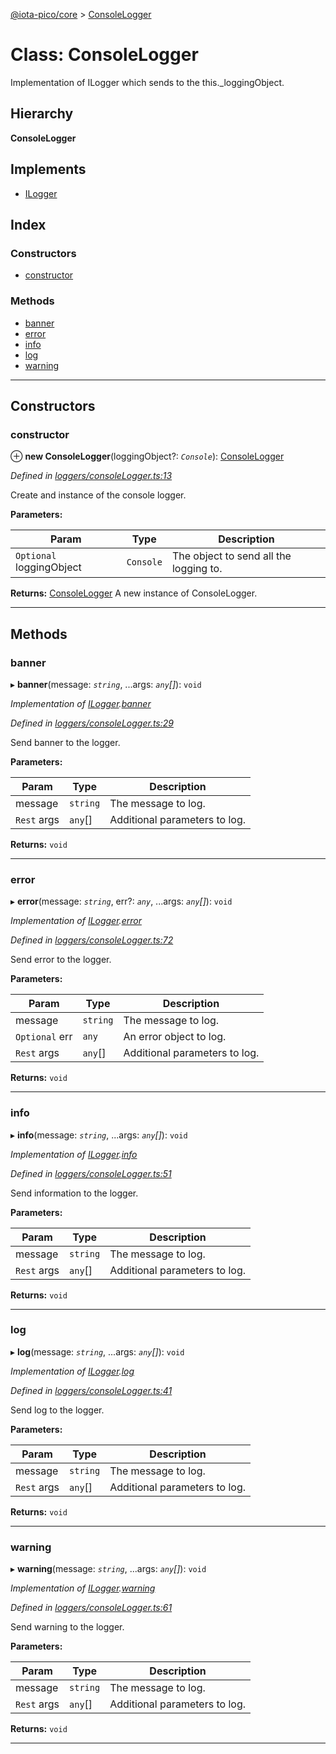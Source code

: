 [@iota-pico/core](../README.md) > [ConsoleLogger](../classes/consolelogger.md)

# Class: ConsoleLogger

Implementation of ILogger which sends to the this._loggingObject.

## Hierarchy

**ConsoleLogger**

## Implements

* [ILogger](../interfaces/ilogger.md)

## Index

### Constructors

* [constructor](consolelogger.md#constructor)

### Methods

* [banner](consolelogger.md#banner)
* [error](consolelogger.md#error)
* [info](consolelogger.md#info)
* [log](consolelogger.md#log)
* [warning](consolelogger.md#warning)

---

## Constructors

<a id="constructor"></a>

###  constructor

⊕ **new ConsoleLogger**(loggingObject?: *`Console`*): [ConsoleLogger](consolelogger.md)

*Defined in [loggers/consoleLogger.ts:13](https://github.com/iota-pico/core/blob/561586d/src/loggers/consoleLogger.ts#L13)*

Create and instance of the console logger.

**Parameters:**

| Param | Type | Description |
| ------ | ------ | ------ |
| `Optional` loggingObject | `Console` |  The object to send all the logging to. |

**Returns:** [ConsoleLogger](consolelogger.md)
A new instance of ConsoleLogger.

___

## Methods

<a id="banner"></a>

###  banner

▸ **banner**(message: *`string`*, ...args: *`any`[]*): `void`

*Implementation of [ILogger](../interfaces/ilogger.md).[banner](../interfaces/ilogger.md#banner)*

*Defined in [loggers/consoleLogger.ts:29](https://github.com/iota-pico/core/blob/561586d/src/loggers/consoleLogger.ts#L29)*

Send banner to the logger.

**Parameters:**

| Param | Type | Description |
| ------ | ------ | ------ |
| message | `string` |  The message to log. |
| `Rest` args | `any`[] |  Additional parameters to log. |

**Returns:** `void`

___
<a id="error"></a>

###  error

▸ **error**(message: *`string`*, err?: *`any`*, ...args: *`any`[]*): `void`

*Implementation of [ILogger](../interfaces/ilogger.md).[error](../interfaces/ilogger.md#error)*

*Defined in [loggers/consoleLogger.ts:72](https://github.com/iota-pico/core/blob/561586d/src/loggers/consoleLogger.ts#L72)*

Send error to the logger.

**Parameters:**

| Param | Type | Description |
| ------ | ------ | ------ |
| message | `string` |  The message to log. |
| `Optional` err | `any` |  An error object to log. |
| `Rest` args | `any`[] |  Additional parameters to log. |

**Returns:** `void`

___
<a id="info"></a>

###  info

▸ **info**(message: *`string`*, ...args: *`any`[]*): `void`

*Implementation of [ILogger](../interfaces/ilogger.md).[info](../interfaces/ilogger.md#info)*

*Defined in [loggers/consoleLogger.ts:51](https://github.com/iota-pico/core/blob/561586d/src/loggers/consoleLogger.ts#L51)*

Send information to the logger.

**Parameters:**

| Param | Type | Description |
| ------ | ------ | ------ |
| message | `string` |  The message to log. |
| `Rest` args | `any`[] |  Additional parameters to log. |

**Returns:** `void`

___
<a id="log"></a>

###  log

▸ **log**(message: *`string`*, ...args: *`any`[]*): `void`

*Implementation of [ILogger](../interfaces/ilogger.md).[log](../interfaces/ilogger.md#log)*

*Defined in [loggers/consoleLogger.ts:41](https://github.com/iota-pico/core/blob/561586d/src/loggers/consoleLogger.ts#L41)*

Send log to the logger.

**Parameters:**

| Param | Type | Description |
| ------ | ------ | ------ |
| message | `string` |  The message to log. |
| `Rest` args | `any`[] |  Additional parameters to log. |

**Returns:** `void`

___
<a id="warning"></a>

###  warning

▸ **warning**(message: *`string`*, ...args: *`any`[]*): `void`

*Implementation of [ILogger](../interfaces/ilogger.md).[warning](../interfaces/ilogger.md#warning)*

*Defined in [loggers/consoleLogger.ts:61](https://github.com/iota-pico/core/blob/561586d/src/loggers/consoleLogger.ts#L61)*

Send warning to the logger.

**Parameters:**

| Param | Type | Description |
| ------ | ------ | ------ |
| message | `string` |  The message to log. |
| `Rest` args | `any`[] |  Additional parameters to log. |

**Returns:** `void`

___

